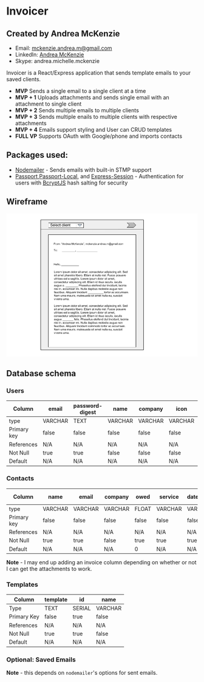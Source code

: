 # Invoicer
## Created by Andrea McKenzie
 - Email: [mckenzie.andrea.m@gmail.com](mailto:mckenzie.andrea.m@gmail.com)
 - LinkedIn: [Andrea McKenzie](https://www.linkedin.com/in/andrea-mckenzie/)
 - Skype: andrea.michelle.mckenzie

 Invoicer is a React/Express application that sends template emails to your saved clients. 
 - **MVP** Sends a single email to a single client at a time
 - **MVP + 1** Uploads attachments and sends single email with an attachment to single client
 - **MVP + 2** Sends multiple emails to multiple clients
 - **MVP + 3** Sends multiple enails to multiple clients with respective attachments
 - **MVP + 4** Emails support styling and User can CRUD templates
 - **FULL VP** Supports OAuth with Google/phone and imports contacts

## Packages used:
 - [Nodemailer](https://nodemailer.com/) - Sends emails with built-in STMP support
 - [Passport](http://www.passportjs.org/),[Passport-Local](https://github.com/jaredhanson/passport-local), and [Express-Session](https://www.npmjs.com/package/express-session) - Authentication for users with [BcryptJS](https://www.npmjs.com/package/bcryptjs) hash salting for security

## Wireframe
![Send Email](WireframeforInvoicer.png)

## Database schema

### Users
| Column | email | password-digest | name | company | icon | id | Signiture |
|---|---|---|---|---|---|---|---|
| type | VARCHAR | TEXT | VARCHAR | VARCHAR | VARCHAR | SERIAL | VARCHAR |
| Primary key | false | false | false | false | false | true | false |
| References | N/A | N/A | N/A | N/A | N/A | N/A | N/A |
| Not Null | true | true | false | false | false | true | false |
| Default | N/A | N/A | N/A | N/A | N/A | N/A | N/A |

### Contacts
| Column | name | email | company | owed | service |date_of_service| id | contractor-id |
|---|---|---|---|---|---|---|---|---|
| type | VARCHAR | VARCHAR | VARCHAR | FLOAT | VARCHAR | VARCHAR | SERIAL | INTEGER
| Primary key | false | false | false | false | false | false | true | false |
| References | N/A | N/A | N/A | N/A | N/A | N/A | N/A | user(id) |
| Not Null | true | true | false | true | true | true | true | true |
| Default | N/A | N/A | N/A | 0 | N/A | N/A | N/A | user(id) |

<!-- invoice attachment file link? -->
**Note** - I may end up adding an invoice column depending on whether or not I can get the attachments to work. 

### Templates

| Column | template | id | name | 
|---|---|---|---|
| Type | TEXT | SERIAL | VARCHAR |
| Primary Key | false | true | false |
| References | N/A | N/A | N/A |
| Not Null | true | true | false |
| Default | N/A | N/A | N/A |


### Optional: Saved Emails
**Note** - this depends on `nodemailer`'s options for sent emails. 

<!-- table somewhere of invoices to crud as well
 -->

